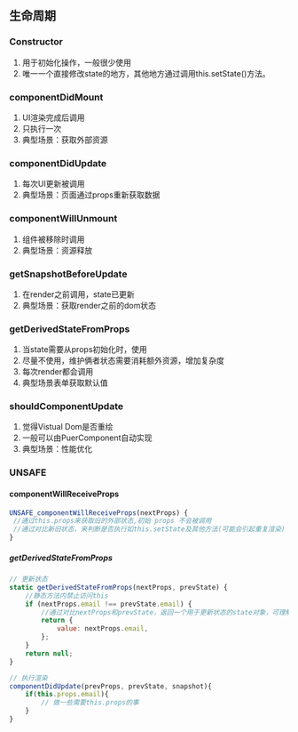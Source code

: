 ## 生命周期

### Constructor
1. 用于初始化操作，一般很少使用
2. 唯一一个直接修改state的地方，其他地方通过调用this.setState()方法。

### componentDidMount
1. UI渲染完成后调用
2. 只执行一次
3. 典型场景：获取外部资源

### componentDidUpdate
1. 每次UI更新被调用
2. 典型场景：页面通过props重新获取数据

### componentWillUnmount
1. 组件被移除时调用
2. 典型场景：资源释放

### getSnapshotBeforeUpdate
1. 在render之前调用，state已更新
2. 典型场景：获取render之前的dom状态

### getDerivedStateFromProps
1. 当state需要从props初始化时，使用
2. 尽量不使用，维护俩者状态需要消耗额外资源，增加复杂度
3. 每次render都会调用
4. 典型场景表单获取默认值

### shouldComponentUpdate
1. 觉得Vistual Dom是否重绘
2. 一般可以由PuerComponent自动实现
3. 典型场景：性能优化

### UNSAFE

#### componentWillReceiveProps

```js
UNSAFE_componentWillReceiveProps(nextProps) {
 //通过this.props来获取旧的外部状态,初始 props 不会被调用
 //通过对比新旧状态，来判断是否执行如this.setState及其他方法(可能会引起重复渲染)
}
```

##### getDerivedStateFromProps

```js
// 更新状态
static getDerivedStateFromProps(nextProps, prevState) {
    //静态方法内禁止访问this
    if (nextProps.email !== prevState.email) {
        //通过对比nextProps和prevState，返回一个用于更新状态的state对象，可理解返回this.setState({})
        return {
            value: nextProps.email,
        };
    }
    return null;
}

// 执行渲染
componentDidUpdate(prevProps, prevState, snapshot){
    if(this.props.email){
        // 做一些需要this.props的事
    }
}
```




